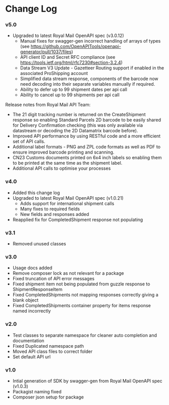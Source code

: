 # Change Log

### v5.0

  - Upgraded to latest Royal Mail OpenAPI spec (v3.0.12)
    - Manual fixes for swagger-gen incorrect handling of arrays of types (see https://github.com/OpenAPITools/openapi-generator/pull/1037/files)
    - API client ID and Secret RFC compliance (see https://tools.ietf.org/html/rfc7230#section-3.2.4)
    - Data Stream V3 Update - Gazetteer Routing support if enabled in the associated ProShipping account
    - Simplified data stream response, components of the barcode now need decoding into their separate variables manually if required.
    - Ability to defer up to 99 shipment dates per api call
    - Ability to cancel up to 99 shipments per api call
 
Release notes from Royal Mail API Team:

  - The 21 digit tracking number is returned on the CreateShipment response so enabling Standard Parcels 2D barcode to be easily shared for Delivery Confirmation checking (this was only available via datastream or decoding the 2D Datamatrix barcode before).
  - Improved API performance by using RESTful code and a more efficient set of API calls.
  - Additional label formats - PNG and ZPL code formats as well as PDF to ensure improved barcode printing and scanning.
  - CN23 Customs documents printed on 6x4 inch labels so enabling them to be printed at the same time as the shipment label.
  - Additional API calls to optimise your processes


### v4.0

 - Added this change log
 - Upgraded to latest Royal Mail OpenAPI spec (v1.0.21)
    - Adds support for international shipment calls
    - Many fixes to required fields
    - New fields and responses added
 - Reapplied fix for CompletedShipment response not populating


### v3.1

 - Removed unused classes


### v3.0

 - Usage docs added
 - Remove composer lock as not relevant for a package
 - Fixed truncation of API error messages
 - Fixed shipment item not being populated from guzzle response to ShipmentResponseItem
 - Fixed CompletedShipments not mapping responses correctly giving a blank object
 - Fixed CompletedShipments container property for items response named incorrectly



### v2.0

 - Test classes to separate namespace for cleaner auto completion and documentation
 - Fixed Duplicated namespace path
 - Moved API class files to correct folder
 - Set default API url

### v1.0

 - Intial generation of SDK by swagger-gen from Royal Mail OpenAPI spec (v1.0.3)
 - Packagist naming fixed
 - Composer json setup for package
